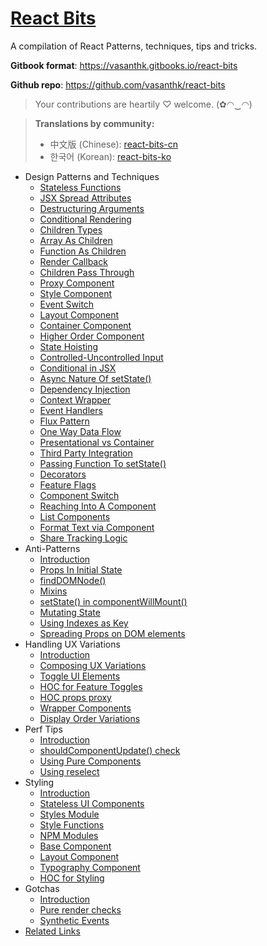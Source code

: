# [React Bits](https://vasanthk.gitbooks.io/react-bits)

A compilation of React Patterns, techniques, tips and tricks.

**Gitbook format**: https://vasanthk.gitbooks.io/react-bits

**Github repo**: https://github.com/vasanthk/react-bits

> Your contributions are heartily ♡ welcome. (✿◠‿◠)

> **Translations by community:**
> - 中文版 (Chinese): [react-bits-cn](https://github.com/hateonion/react-bits-CN)
> - 한국어 (Korean): [react-bits-ko](https://github.com/rayleighko/react-bits-ko)


- Design Patterns and Techniques
  - [Stateless Functions](./patterns/01.stateless-functions.md)
  - [JSX Spread Attributes](./patterns/02.jsx-spread-attributes.md)
  - [Destructuring Arguments](./patterns/03.destructuring-arguments.md)
  - [Conditional Rendering](./patterns/04.conditional-rendering.md)
  - [Children Types](./patterns/05.children-types.md)
  - [Array As Children](./patterns/06.array-as-children.md)
  - [Function As Children](./patterns/07.function-as-children.md)
  - [Render Callback](./patterns/08.render-callback.md)
  - [Children Pass Through](./patterns/09.children-pass-through.md)
  - [Proxy Component](./patterns/10.proxy-component.md)
  - [Style Component](./patterns/11.style-component.md)
  - [Event Switch](./patterns/12.event-switch.md)
  - [Layout Component](./patterns/13.layout-container.md)
  - [Container Component](./patterns/14.container-component.md)
  - [Higher Order Component](./patterns/15.higher-order-component.md)
  - [State Hoisting](./patterns/16.state-hoisting.md)
  - [Controlled-Uncontrolled Input](./patterns/17.controlled-uncontrolled-input.md)
  - [Conditional in JSX](./patterns/18.conditionals-in-jsx.md)
  - [Async Nature Of setState()](./patterns/19.async-nature-of-setState.md)
  - [Dependency Injection](./patterns/20.dependency-injection.md)
  - [Context Wrapper](./patterns/21.context-wrapper.md)
  - [Event Handlers](./patterns/22.event-handlers.md)
  - [Flux Pattern](./patterns/23.flux-pattern.md)
  - [One Way Data Flow](./patterns/24.one-way-data-flow.md)
  - [Presentational vs Container](./patterns/25.presentational-vs-container.md)
  - [Third Party Integration](./patterns/26.third-party-integration.md)
  - [Passing Function To setState()](./patterns/27.passing-function-to-setState.md)
  - [Decorators](./patterns/28.decorators.md)
  - [Feature Flags](./patterns/29.feature-flags-using-redux.md)
  - [Component Switch](./patterns/30.component-switch.md)
  - [Reaching Into A Component](./patterns/31.reaching-into-a-component.md)
  - [List Components](./patterns/32.list-components.md)
  - [Format Text via Component](./patterns/33.format-text-via-component.md)
  - [Share Tracking Logic](./patterns/34.share-tracking-logic.md)
- Anti-Patterns
  - [Introduction](./anti-patterns/README.md)
  - [Props In Initial State](./anti-patterns/01.props-in-initial-state.md)
  - [findDOMNode()](./anti-patterns/02.findDOMNode.md)
  - [Mixins](./anti-patterns/03.mixins.md)
  - [setState() in componentWillMount()](./anti-patterns/04.setState-in-componentWillMount.md)
  - [Mutating State](./anti-patterns/05.mutating-state.md)
  - [Using Indexes as Key](./anti-patterns/06.using-indexes-as-key.md)
  - [Spreading Props on DOM elements](./anti-patterns/07.spreading-props-dom.md)
- Handling UX Variations
  - [Introduction](./ux-variations/README.md)
  - [Composing UX Variations](./ux-variations/01.composing-variations.md)
  - [Toggle UI Elements](./ux-variations/02.toggle-ui-elements.md)
  - [HOC for Feature Toggles](./ux-variations/03.HOC-feature-toggles.md)
  - [HOC props proxy](./ux-variations/04.HOC-props-proxy.md)
  - [Wrapper Components](./ux-variations/05.wrapper-components.md)
  - [Display Order Variations](./ux-variations/06.display-order-variations.md)
- Perf Tips
  - [Introduction](./perf-tips/README.md)
  - [shouldComponentUpdate() check](./perf-tips/01.shouldComponentUpdate-check.md)
  - [Using Pure Components](./perf-tips/02.pure-component.md)
  - [Using reselect](./perf-tips/03.reselect.md)
- Styling
  - [Introduction](./styling/README.md)
  - [Stateless UI Components](./styling/01.stateless-ui-components.md)
  - [Styles Module](./styling/02.styles-module.md)
  - [Style Functions](./styling/03.style-functions.md)
  - [NPM Modules](./styling/04.using-npm-modules.md)
  - [Base Component](./styling/05.base-component.md)
  - [Layout Component](./styling/06.layout-component.md)
  - [Typography Component](./styling/07.typography-component.md)
  - [HOC for Styling](./styling/08.HOC-for-styling.md)
- Gotchas
  - [Introduction](./gotchas/README.md)
  - [Pure render checks](./gotchas/01.pure-render-checks.md)
  - [Synthetic Events](./gotchas/02.synthetic-events.md)
- [Related Links](./READINGS.md)
